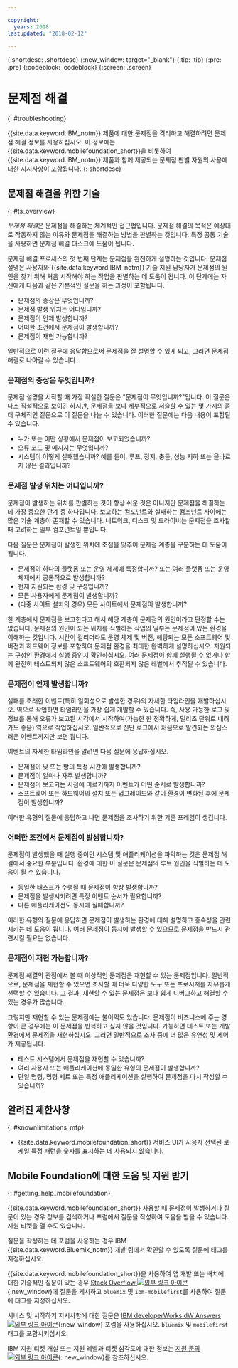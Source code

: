 ```yaml
---

copyright:
  years: 2018
lastupdated: "2018-02-12"

---
```


{:shortdesc: .shortdesc}
{:new_window: target="_blank"}
{:tip: .tip}
{:pre: .pre}
{:codeblock: .codeblock}
{:screen: .screen}

# 문제점 해결
{: #troubleshooting}

{{site.data.keyword.IBM_notm}} 제품에 대한 문제점을 격리하고 해결하려면 문제점 해결 정보를 사용하십시오. 이 정보에는 {{site.data.keyword.mobilefoundation_short}}을 비롯하여 {{site.data.keyword.IBM_notm}} 제품과 함께 제공되는 문제점 판별 자원의 사용에 대한 지시사항이 포함됩니다.
{: shortdesc}

## 문제점 해결을 위한 기술
{: #ts_overview}

*문제점 해결*은 문제점을 해결하는 체계적인 접근법입니다. 문제점 해결의 목적은 예상대로 작동하지 않는 이유와 문제점을 해결하는 방법을 판별하는 것입니다. 특정 공통 기술을 사용하면 문제점 해결 태스크에 도움이 됩니다.

문제점 해결 프로세스의 첫 번째 단계는 문제점을 완전하게 설명하는 것입니다. 문제점 설명은 사용자와 {{site.data.keyword.IBM_notm}} 기술 지원 담당자가 문제점의 원인을 찾기 위해 처음 시작해야 하는 작업을 판별하는 데 도움이 됩니다. 이 단계에는 자신에게 다음과 같은 기본적인 질문을 하는 과정이 포함됩니다.

- 문제점의 증상은 무엇입니까? 
- 문제점 발생 위치는 어디입니까?
- 문제점이 언제 발생합니까? 
- 어떠한 조건에서 문제점이 발생합니까? 
- 문제점이 재현 가능합니까?

일반적으로 이런 질문에 응답함으로써 문제점을 잘 설명할 수 있게 되고, 그러면 문제점 해결로 나아갈 수 있습니다.

### 문제점의 증상은 무엇입니까? 

문제점 설명을 시작할 때 가장 확실한 질문은 "문제점이 무엇입니까?"입니다. 이 질문은 다소 직설적으로 보이긴 하지만, 문제점을 보다 세부적으로 서술할 수 있는 몇 가지의 좀더 구체적인 질문으로 이 질문을 나눌 수 있습니다. 이러한 질문에는 다음 내용이 포함될 수 있습니다.

- 누가 또는 어떤 상황에서 문제점이 보고되었습니까?
- 오류 코드 및 메시지는 무엇입니까?
- 시스템이 어떻게 실패했습니까? 예를 들어, 루프, 정지, 충돌, 성능 저하 또는 올바르지 않은 결과입니까?

### 문제점 발생 위치는 어디입니까?

문제점이 발생하는 위치를 판별하는 것이 항상 쉬운 것은 아니지만 문제점을 해결하는 데 가장 중요한 단계 중 하나입니다. 보고하는 컴포넌트와 실패하는 컴포넌트 사이에는 많은 기술 계층이 존재할 수 있습니다. 네트워크, 디스크 및 드라이버는 문제점을 조사할 때 고려하는 일부 컴포넌트일 뿐입니다.

다음 질문은 문제점이 발생한 위치에 초점을 맞추어 문제점 계층을 구분하는 데 도움이 됩니다.

- 문제점이 하나의 플랫폼 또는 운영 체제에 특정합니까? 또는 여러 플랫폼 또는 운영 체제에서 공통적으로 발생합니까?
- 현재 지원되는 환경 및 구성입니까? 
- 모든 사용자에게 문제점이 발생합니까? 
- (다중 사이트 설치의 경우) 모든 사이트에서 문제점이 발생합니까? 

한 계층에서 문제점을 보고한다고 해서 해당 계층이 문제점의 원인이라고 단정할 수는 없습니다. 문제점의 원인이 되는 위치를 식별하는 작업의 일부는 문제점이 있는 환경을 이해하는 것입니다. 시간이 걸리더라도 운영 체제 및 버전, 해당되는 모든 소프트웨어 및 버전과 하드웨어 정보를 포함하여 문제점 환경을 최대한 완벽하게 설명하십시오. 지원되는 구성인 환경에서 실행 중인지 확인하십시오. 여러 문제점이 함께 실행될 수 없거나 함께 완전히 테스트되지 않은 소프트웨어의 호환되지 않은 레벨에서 추적될 수 있습니다.

### 문제점이 언제 발생합니까? 

실패를 초래한 이벤트(특히 일회성으로 발생한 경우)의 자세한 타임라인을 개발하십시오. 역으로 작업하면 타임라인을 가장 쉽게 개발할 수 있습니다. 즉, 사용 가능한 로그 및 정보를 통해 오류가 보고된 시각에서 시작하여(가능한 한 정확하게, 밀리초 단위로 내려가도 좋음) 역으로 작업하십시오. 일반적으로 진단 로그에서 처음으로 발견되는 의심스러운 이벤트까지만 보면 됩니다.

이벤트의 자세한 타임라인을 알려면 다음 질문에 응답하십시오.

- 문제점이 낮 또는 밤의 특정 시간에 발생합니까?
- 문제점이 얼마나 자주 발생합니까?
- 문제점이 보고되는 시점에 이르기까지 이벤트가 어떤 순서로 발생합니까?
- 소프트웨어 또는 하드웨어의 설치 또는 업그레이드와 같이 환경이 변화된 후에 문제점이 발생합니까?

이러한 유형의 질문에 응답하고 나면 문제점을 조사하기 위한 기준 프레임이 생깁니다.

### 어떠한 조건에서 문제점이 발생합니까?

문제점이 발생했을 때 실행 중이던 시스템 및 애플리케이션을 파악하는 것은 문제점 해결에서 중요한 부분입니다. 환경에 대한 이 질문은 문제점의 루트 원인을 식별하는 데 도움이 될 수 있습니다.

- 동일한 태스크가 수행될 때 문제점이 항상 발생합니까?
- 문제점을 발생시키려면 특정 이벤트 순서가 필요합니까?
- 다른 애플리케이션도 동시에 실패합니까?

이러한 유형의 질문에 응답하면 문제점이 발생하는 환경에 대해 설명하고 종속성을 관련시키는 데 도움이 됩니다. 여러 문제점이 동시에 발생할 수 있으므로 문제점을 반드시 관련시킬 필요는 없습니다.

### 문제점이 재현 가능합니까?

문제점 해결의 관점에서 볼 때 이상적인 문제점은 재현할 수 있는 문제점입니다. 일반적으로, 문제점을 재현할 수 있으면 조사할 때 더욱 다양한 도구 또는 프로시저를 자유롭게 선택할 수 있습니다. 그 결과, 재현할 수 있는 문제점은 보다 쉽게 디버그하고 해결할 수 있는 경우가 많습니다.

그렇지만 재현할 수 있는 문제점에는 불이익도 있습니다. 문제점이 비즈니스에 주는 영향이 큰 경우에는 이 문제점을 반복하고 싶지 않을 것입니다. 가능하면 테스트 또는 개발 환경에서 문제점을 재현하십시오. 그러면 일반적으로 조사 중에 더 많은 유연성 및 제어가 제공됩니다.

- 테스트 시스템에서 문제점을 재현할 수 있습니까?
- 여러 사용자 또는 애플리케이션에 동일한 유형의 문제점이 발생합니까?
- 단일 명령, 명령 세트 또는 특정 애플리케이션을 실행하여 문제점을 다시 작성할 수 있습니까?


##  알려진 제한사항
{: #knownlimitations_mfp}

* {{site.data.keyword.mobilefoundation_short}} 서비스 UI가 사용자 선택된 로케일 특정 패턴을 숫자를 표시하는 데 사용되지 않습니다.

## Mobile Foundation에 대한 도움 및 지원 받기
{: #getting_help_mobilefoundation}

{{site.data.keyword.mobilefoundation_short}} 사용할 때 문제점이 발생하거나 질문이 있는 경우 정보를 검색하거나 포럼에서 질문을 작성하여 도움을 받을 수 있습니다. 지원 티켓을 열 수도 있습니다.

질문을 작성하는 데 포럼을 사용하는 경우 IBM {{site.data.keyword.Bluemix_notm}} 개발 팀에서 확인할 수 있도록 질문에 태그를 지정하십시오.

{{site.data.keyword.mobilefoundation_short}}을 사용하여 앱 개발 또는 배치에 대한 기술적인 질문이 있는 경우 [Stack Overflow ![외부 링크 아이콘](../../icons/launch-glyph.svg "외부 링크 아이콘")](http://stackoverflow.com/search?q=ibm-mobilefirst+bluemix){:new_window}에 질문을 게시하고 `bluemix` 및 `ibm-mobilefirst`를 사용하여 질문에 태그를 지정하십시오.

서비스 및 시작하기 지시사항에 대한 질문은 [IBM developerWorks dW Answers ![외부 링크 아이콘](../../icons/launch-glyph.svg "외부 링크 아이콘")](https://developer.ibm.com/answers/topics/mobilefirst/?smartspace=bluemix){:new_window} 포럼을 사용하십시오. `bluemix` 및 `mobilefirst` 태그를 포함시키십시오.

IBM 지원 티켓 개설 또는 지원 레벨과 티켓 심각도에 대한 정보는 [지원 문의 ![외부 링크 아이콘](../../icons/launch-glyph.svg "외부 링크 아이콘")](https://console.bluemix.net/docs/get-support/getstarttssup.html#typesofsupport  ){: new_window}를 참조하십시오.
